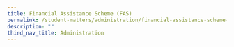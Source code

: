 ```yaml
---
title: Financial Assistance Scheme (FAS)
permalink: /student-matters/administration/financial-assistance-scheme-fas/
description: ""
third_nav_title: Administration
---
```

